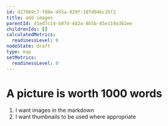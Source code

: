 ```yaml
---
id: d27869c7-f80e-455a-929f-107d94bc35f2
title: add images
parentId: d1ed7c14-b07d-4d2a-8b5b-65e119a362ee
childrenIds: []
calculatedMetrics:
  readinessLevel: 0
nodeState: draft
type: map
setMetrics:
  readinessLevel: 0
---
```

# A picture is worth 1000 words

1. I want images in the markdown
2. I want thumbnails to be used where appropriate 